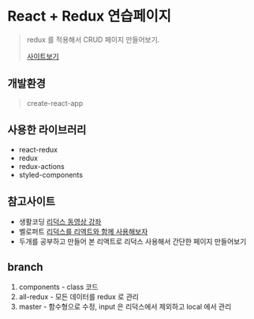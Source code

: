 # React + Redux 연습페이지
> redux 를 적용해서 CRUD 페이지 만들어보기.
>
> [사이트보기]()

## 개발환경
> create-react-app

## 사용한 라이브러리
* react-redux
* redux
* redux-actions
* styled-components

## 참고사이트
* 생활코딩 [리덕스 동영상 강좌](https://www.youtube.com/watch?v=Jr9i3Lgb5Qc&list=PLuHgQVnccGMB-iGMgONoRPArZfjRuRNVc)
* 벨로퍼트 [리덕스를 리액트와 함께 사용해보자](https://velog.io/@velopert/Redux-3-%EB%A6%AC%EB%8D%95%EC%8A%A4%EB%A5%BC-%EB%A6%AC%EC%95%A1%ED%8A%B8%EC%99%80-%ED%95%A8%EA%BB%98-%EC%82%AC%EC%9A%A9%ED%95%98%EA%B8%B0-nvjltahf5e)
* 두개를 공부하고 만들어 본 리액트로 리덕스 사용해서 간단한 페이지 만들어보기 

## branch

1. components - class 코드
2. all-redux - 모든 데이터를 redux 로 관리
3. master - 함수형으로 수정, input 은 리덕스에서 제외하고 local 에서 관리
